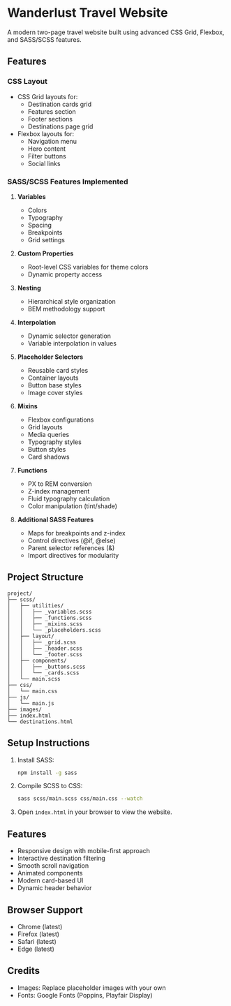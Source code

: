 # Wanderlust Travel Website

A modern two-page travel website built using advanced CSS Grid, Flexbox, and SASS/SCSS features.

## Features

### CSS Layout

- CSS Grid layouts for:
  - Destination cards grid
  - Features section
  - Footer sections
  - Destinations page grid
- Flexbox layouts for:
  - Navigation menu
  - Hero content
  - Filter buttons
  - Social links

### SASS/SCSS Features Implemented

1. **Variables**

   - Colors
   - Typography
   - Spacing
   - Breakpoints
   - Grid settings

2. **Custom Properties**

   - Root-level CSS variables for theme colors
   - Dynamic property access

3. **Nesting**

   - Hierarchical style organization
   - BEM methodology support

4. **Interpolation**

   - Dynamic selector generation
   - Variable interpolation in values

5. **Placeholder Selectors**

   - Reusable card styles
   - Container layouts
   - Button base styles
   - Image cover styles

6. **Mixins**

   - Flexbox configurations
   - Grid layouts
   - Media queries
   - Typography styles
   - Button styles
   - Card shadows

7. **Functions**

   - PX to REM conversion
   - Z-index management
   - Fluid typography calculation
   - Color manipulation (tint/shade)

8. **Additional SASS Features**
   - Maps for breakpoints and z-index
   - Control directives (@if, @else)
   - Parent selector references (&)
   - Import directives for modularity

## Project Structure

```
project/
├── scss/
│   ├── utilities/
│   │   ├── _variables.scss
│   │   ├── _functions.scss
│   │   ├── _mixins.scss
│   │   └── _placeholders.scss
│   ├── layout/
│   │   ├── _grid.scss
│   │   ├── _header.scss
│   │   └── _footer.scss
│   ├── components/
│   │   ├── _buttons.scss
│   │   └── _cards.scss
│   └── main.scss
├── css/
│   └── main.css
├── js/
│   └── main.js
├── images/
├── index.html
└── destinations.html
```

## Setup Instructions

1. Install SASS:

   ```bash
   npm install -g sass
   ```

2. Compile SCSS to CSS:

   ```bash
   sass scss/main.scss css/main.css --watch
   ```

3. Open `index.html` in your browser to view the website.

## Features

- Responsive design with mobile-first approach
- Interactive destination filtering
- Smooth scroll navigation
- Animated components
- Modern card-based UI
- Dynamic header behavior

## Browser Support

- Chrome (latest)
- Firefox (latest)
- Safari (latest)
- Edge (latest)

## Credits

- Images: Replace placeholder images with your own
- Fonts: Google Fonts (Poppins, Playfair Display)
